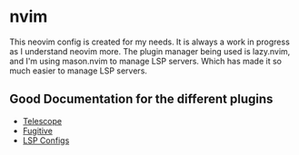 # nvim

This neovim config is created for my needs. It is always a work in progress as I understand neovim more.
The plugin manager being used is lazy.nvim, and I'm using mason.nvim to manage LSP servers. Which has made it
so much easier to manage LSP servers.


## Good Documentation for the different plugins

- [Telescope](https://github.com/nvim-telescope/telescope.nvim)
- [Fugitive](https://github.com/tpope/vim-fugitive)
- [LSP Configs](https://github.com/neovim/nvim-lspconfig/blob/master/doc/server_configurations.md)
